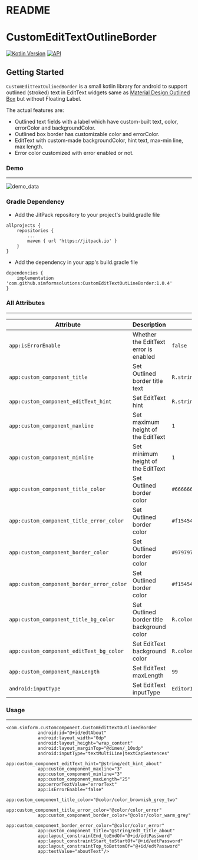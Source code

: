# README #

# CustomEditTextOutlineBorder

[![Kotlin Version](https://img.shields.io/badge/Kotlin-v1.3.50-blue.svg)](https://kotlinlang.org)
[![API](https://img.shields.io/badge/API-21%2B-brightgreen.svg?style=flat)](https://android-arsenal.com/api?level=21)

Getting Started
------------------------
`CustomEditTextOulinedBorder` is a small kotlin library for android to support outlined (stroked) text in EditText widgets same as [Material Design Outlined Box](https://material.io/develop/android/components/text-input-layout/) but without Floating Label. 

The actual features are:

 * Outlined text fields with a label which have custom-built text, color, errorColor and backgroundColor.
 * Outlined box border has customizable color and errorColor.
 * EditText with custom-made backgroundColor, hint text, max-min line, max length.
 * Error color customized with error enabled or not.
 
### Demo
------------------------
 
![demo_data](https://github.com/simformsolutions/CustomEditTextOutLineBorder/blob/master/images/data.gif)

### Gradle Dependency
* Add the JitPack repository to your project's build.gradle file

```
allprojects {
    repositories {
        ...
        maven { url 'https://jitpack.io' }
    }
}
```

* Add the dependency in your app's build.gradle file

```
dependencies {
	implementation 'com.github.simformsolutions:CustomEditTextOutLineBorder:1.0.4'
}
```

### All Attributes
------------------------

| Attribute | Description | Default |
| --- | --- | --- |
| `app:isErrorEnable` | Whether the EditText error is enabled | `false` |
| `app:custom_component_title` | Set Outlined border title text | `R.string.app_name` |
| `app:custom_component_editText_hint` | Set EditText hint | `R.string.app_name` |
| `app:custom_component_maxline` | Set maximum height of the EditText | `1` |
| `app:custom_component_minline` | Set minimum height of the EditText | `1` |
| `app:custom_component_title_color` | Set Outlined border color | `#666666` |
| `app:custom_component_title_error_color` | Set Outlined border color | `#f15454` |
| `app:custom_component_border_color` | Set Outlined border color | `#979797` |
| `app:custom_component_border_error_color` | Set Outlined border color | `#f15454` |
| `app:custom_component_title_bg_color` | Set Outlined border title background color | `R.color.colorPrimary` |
| `app:custom_component_editText_bg_color` | Set EditText background color | `R.color.colorPrimary` |
| `app:custom_component_maxLength` | Set EditText maxLength | `99` |
| `android:inputType` | Set EditText inputType | `EditorInfo.TYPE_TEXT_VARIATION_NORMAL` |

### Usage
------------------------

```
<com.simform.customcomponent.CustomEdittextOutlinedBorder
            android:id="@+id/edtAbout"
            android:layout_width="0dp"
            android:layout_height="wrap_content"
            android:layout_marginTop="@dimen/_10sdp"
            android:inputType="textMultiLine|textCapSentences"
            app:custom_component_editText_hint="@string/edt_hint_about"
            app:custom_component_maxline="3"
            app:custom_component_minline="3"
            app:custom_component_maxLength="25"
            app:errorTextValue="errorText"
            app:isErrorEnable="false"
            app:custom_component_title_color="@color/color_brownish_grey_two"
            app:custom_component_title_error_color="@color/color_error"
            app:custom_component_border_color="@color/color_warm_grey"
            app:custom_component_border_error_color="@color/color_error"
            app:custom_component_title="@string/edt_title_about"
            app:layout_constraintEnd_toEndOf="@+id/edtPassword"
            app:layout_constraintStart_toStartOf="@+id/edtPassword"
            app:layout_constraintTop_toBottomOf="@+id/edtPassword"
            app:textValue="aboutText"/>
```